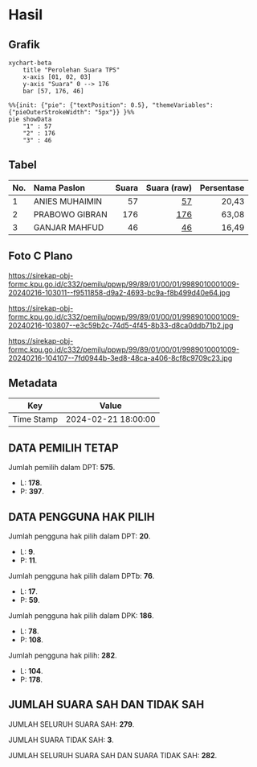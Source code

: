 # Hasil

## Grafik

```mermaid
xychart-beta
    title "Perolehan Suara TPS"
    x-axis [01, 02, 03]
    y-axis "Suara" 0 --> 176
    bar [57, 176, 46]
```

```mermaid
%%{init: {"pie": {"textPosition": 0.5}, "themeVariables": {"pieOuterStrokeWidth": "5px"}} }%%
pie showData
    "1" : 57
    "2" : 176
    "3" : 46
```

## Tabel

| No. | Nama Paslon    | Suara | Suara (raw) | Persentase |
|:--- |:-------------- | -----:| -----------:| ----------:|
| 1   | ANIES MUHAIMIN | 57    | [57][p-1]   | 20,43      |
| 2   | PRABOWO GIBRAN | 176   | [176][p-2]  | 63,08      |
| 3   | GANJAR MAHFUD  | 46    | [46][p-3]   | 16,49      |


[p-1]: https://github.com/gigit-pemilu/pemilu-2024-99-luar-negeri/blob/main/pilpres/hitung-suara/sub/99-luar-negeri/sub/89-penang-malaysia/sub/01-penang-malaysia/sub/0001-penang-malaysia/sub/009-tps-004/sub/paslon-1.txt
[p-2]: https://github.com/gigit-pemilu/pemilu-2024-99-luar-negeri/blob/main/pilpres/hitung-suara/sub/99-luar-negeri/sub/89-penang-malaysia/sub/01-penang-malaysia/sub/0001-penang-malaysia/sub/009-tps-004/sub/paslon-2.txt
[p-3]: https://github.com/gigit-pemilu/pemilu-2024-99-luar-negeri/blob/main/pilpres/hitung-suara/sub/99-luar-negeri/sub/89-penang-malaysia/sub/01-penang-malaysia/sub/0001-penang-malaysia/sub/009-tps-004/sub/paslon-3.txt

## Foto C Plano

https://sirekap-obj-formc.kpu.go.id/c332/pemilu/ppwp/99/89/01/00/01/9989010001009-20240216-103011--f9511858-d9a2-4693-bc9a-f8b499d40e64.jpg

https://sirekap-obj-formc.kpu.go.id/c332/pemilu/ppwp/99/89/01/00/01/9989010001009-20240216-103807--e3c59b2c-74d5-4f45-8b33-d8ca0ddb71b2.jpg

https://sirekap-obj-formc.kpu.go.id/c332/pemilu/ppwp/99/89/01/00/01/9989010001009-20240216-104107--7fd0944b-3ed8-48ca-a406-8cf8c9709c23.jpg


## Metadata

| Key        | Value               |
| ---------- | ------------------- |
| Time Stamp | 2024-02-21 18:00:00 |


## DATA PEMILIH TETAP

Jumlah pemilih dalam DPT: **575**.
 * L: **178**.
 * P: **397**.

## DATA PENGGUNA HAK PILIH

Jumlah pengguna hak pilih dalam DPT: **20**.
 * L: **9**.
 * P: **11**.

Jumlah pengguna hak pilih dalam DPTb: **76**.
 * L: **17**.
 * P: **59**.

Jumlah pengguna hak pilih dalam DPK: **186**.
 * L: **78**.
 * P: **108**.

Jumlah pengguna hak pilih: **282**.
 * L: **104**.
 * P: **178**.

## JUMLAH SUARA SAH DAN TIDAK SAH

JUMLAH SELURUH SUARA SAH: **279**.

JUMLAH SUARA TIDAK SAH: **3**.

JUMLAH SELURUH SUARA SAH DAN SUARA TIDAK SAH: **282**.


